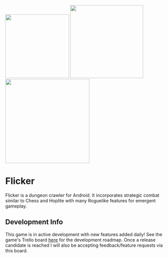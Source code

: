 <img src='https://trello-attachments.s3.amazonaws.com/563992fc21a20221b074bffd/467x405/4afc4f81440e177dd06b4ebab76a8e5a/skill_ranges_pattern.png' width=200px /> <img src='https://trello-attachments.s3.amazonaws.com/563adc0c0c991ca04a2a04d3/330x250/15125c773b5bf5399b940b94c1947e2d/inanimate_interactions.png' width=229px /> <img src='https://trello-attachments.s3.amazonaws.com/56477cb8d85df58fa603248b/425x280/552d2a11a8768a46a45f751a8bc0f19e/examine_boxes.png' width=264px />

Flicker
======

Flicker is a dungeon crawler for Android. It incorporates strategic combat similar to Chess and Hoplite with many Roguelike features for emergent gameplay.

## Development Info
This game is in active development with new features added daily!
See the game's Trello board [here](https://trello.com/b/pDYWdLzZ/flicker) for the development roadmap. Once a release candidate is reached I will also be accepting feedback/feature requests via this board.

